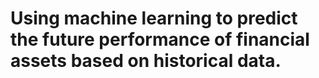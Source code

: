 # Using machine learning to predict the future performance of financial assets based on historical data.
